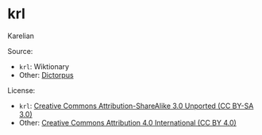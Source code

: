 # krl
Karelian

Source:
- `krl`: Wiktionary
- Other: [Dictorpus](http://dictorpus.krc.karelia.ru/en)

License: 
- `krl`: [Creative Commons Attribution-ShareAlike 3.0 Unported (CC BY-SA 3.0)](https://creativecommons.org/licenses/by-sa/3.0/)
- Other: [Creative Commons Attribution 4.0 International (CC BY 4.0)
](https://creativecommons.org/licenses/by/4.0/)
